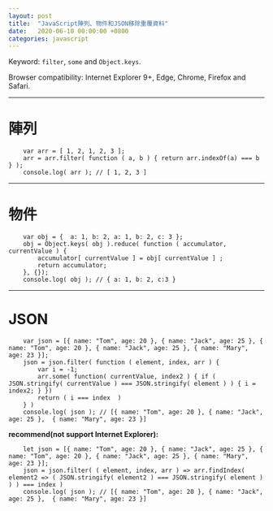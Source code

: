 ```yaml
---
layout: post
title:  "JavaScript陣列、物件和JSON移除重覆資料"
date:   2020-06-10 00:00:00 +0800
categories: javascript
---
```


Keyword: `filter`, `some` and `Object.keys`.

Browser compatibility: Internet Explorer 9+, Edge, Chrome, Firefox and Safari.

---

# 陣列

		var arr = [ 1, 2, 1, 2, 3 ];
		arr = arr.filter( function ( a, b ) { return arr.indexOf(a) === b } );
		console.log( arr ); // [ 1, 2, 3 ]
		
---

# 物件

		var obj = {  a: 1, b: 2, a: 1, b: 2, c: 3 };
		obj = Object.keys( obj ).reduce( function ( accumulator, currentValue ) { 
		    accumulator[ currentValue ] = obj[ currentValue ] ;
		    return accumulator;
		}, {});
		console.log( obj ); // { a: 1, b: 2, c:3 }

---

# JSON

		var json = [{ name: "Tom", age: 20 }, { name: "Jack", age: 25 }, { name: "Tom", age: 20 }, { name: "Jack", age: 25 }, { name: "Mary", age: 23 }];
		json = json.filter( function ( element, index, arr ) {
			var i = -1;
			arr.some( function( currentValue, index2 ) { if ( JSON.stringify( currentValue ) === JSON.stringify( element ) ) { i = index2; } }) 
			return ( i === index  )
		} )
		console.log( json ); // [{ name: "Tom", age: 20 }, { name: "Jack", age: 25 },  { name: "Mary", age: 23 }]

**recommend(not support Internet Explorer):**

		let json = [{ name: "Tom", age: 20 }, { name: "Jack", age: 25 }, { name: "Tom", age: 20 }, { name: "Jack", age: 25 }, { name: "Mary", age: 23 }];
		json = json.filter( ( element, index, arr ) => arr.findIndex( element2 => ( JSON.stringify( element2 ) === JSON.stringify( element ) ) ) === index )
		console.log( json ); // [{ name: "Tom", age: 20 }, { name: "Jack", age: 25 },  { name: "Mary", age: 23 }]






